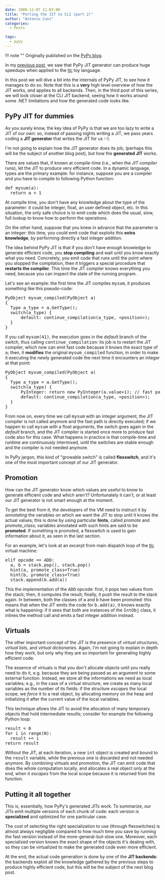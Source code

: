 ```yaml
---
date: 2008-11-07 11:03:00
title: "Porting the JIT to CLI (part 2)"
author: "Antonio Cuni"
categories:
  - Posts

tags:
  - pypy
---
```


!!! note ""
    Originally published on the [PyPy blog](https://pypy.org/posts/2008/11/porting-jit-to-cli-part-2-2456826431882963884.html).


<html><body><p>In my <a class="reference" href="/posts/2008/11/porting-jit-to-cli-part-1-8712941279840156635.html">previous post</a>, we saw that PyPy JIT generator can produce huge
speedups when applied to the <a class="reference" href="https://www.blogger.com/.._%60sourcecode%60:https://codespeak.net/svn/pypy/branch/oo-jit/pypy/jit/tl/tlc.py">tlc</a> toy language.
</p>
<!-- more -->

<p>In this post we will dive a bit into the internals of PyPy JIT, to see how it
manages to do so. Note that this is a <strong>very</strong> high level overview of how the
JIT works, and applies to all backends.  Then, in the third post of this
series, we will look closer at the CLI JIT backend, seeing how it works around
some .NET limitations and how the generated code looks like.</p>

<h2>PyPy JIT for dummies</h2>
<p>As you surely know, the key idea of PyPy is that we are too lazy to write a
JIT of our own: so, instead of passing nights writing a JIT, we pass years
coding a <strong>JIT generator</strong> that writes the JIT for us :-).</p>
<p>I'm not going to explain how the JIT generator does its job, (perhaps this
will be the subject of another blog post), but how the <strong>generated JIT</strong>
works.</p>
<p>There are values that, if known at compile-time (i.e., when the <em>JIT compiler</em>
runs), let the JIT to produce very efficient code.  In a dynamic language,
types are the primary example: for instance, suppose you are a compiler and
you have to compile to following Python function:</p>
<pre class="literal-block">
def mysum(a):
  return a + 1
</pre>
<p>At compile time, you don't have any knowledge about the type of the parameter:
it could be integer, float, an user defined object, etc.  In this situation,
the only safe choice is to emit code which does the usual, slow, full lookup
to know how to perform the operations.</p>
<p>On the other hand, suppose that you knew in advance that the parameter is an
integer: this time, you could emit code that exploits this <strong>extra
knowledge</strong>, by performing directly a fast integer addition.</p>
<p>The idea behind PyPy JIT is that if you don't have enough knowledge to
generate efficient code, you <strong>stop compiling</strong> and wait until you know
exactly what you need.  Concretely, you emit code that runs until the point
where you stopped the compilation, then it triggers a special procedure that
<strong>restarts the compiler</strong>.  This time the JIT compiler knows everything
you need, because you can inspect the state of the running program.</p>
<p>Let's see an example: the first time the JIT compiles <tt class="docutils literal"><span class="pre">mysum</span></tt>, it produces
something like this pseudo-code:</p>
<pre class="literal-block">
PyObject mysum_compiled(PyObject a)
{
  Type a_type = a.GetType();
  switch(a_type) {
      default: continue_compilation(a_type, &lt;position&gt;);
  }
}
</pre>
<p>If you call <tt class="docutils literal"><span class="pre">mysum(41)</span></tt>, the execution goes in the <em>default</em> branch of the
switch, thus calling <tt class="docutils literal"><span class="pre">continue_compilation</span></tt>: its job is to restart the JIT
compiler, which now can emit fast code because it knows the exact type of
<tt class="docutils literal"><span class="pre">a</span></tt>; then, it <strong>modifies</strong> the original <tt class="docutils literal"><span class="pre">mysum_compiled</span></tt> function, in
order to make it executing the newly generated code the next time it
encounters an integer at that point:</p>
<pre class="literal-block">
PyObject mysum_compiled(PyObject a)
{
  Type a_type = a.GetType();
  switch(a_type) {
      PyInteger: return new PyInteger(a.value+1); // fast path!
      default: continue_compilation(a_type, &lt;position&gt;);
  }
}
</pre>
<p>From now on, every time we call <tt class="docutils literal"><span class="pre">mysum</span></tt> with an integer argument, the JIT
compiler is not called anymore and the fast path is directly executed; if we
happen to call <tt class="docutils literal"><span class="pre">mysum</span></tt> with a float arguments, the switch goes again in the
<em>default</em> branch, and the JIT compiler is started once more to produce fast
code also for this case.  What happens in practice is that compile-time and
runtime are continuously intermixed, until the switches are stable enough and
the compiler is not needed anymore.</p>
<p>In PyPy jargon, this kind of "growable switch" is called <strong>flexswitch</strong>, and
it's one of the most important concept of our JIT generator.</p>

<h2>Promotion</h2>
<p>How can the JIT generator know which values are useful to know to generate
efficient code and which aren't?  Unfortunately it can't, or at least our JIT
generator is not smart enough at the moment.</p>
<p>To get the best from it, the developers of the VM need to instruct it by
<em>annotating</em> the variables on which we want the JIT to stop until it knows the
actual values; this is done by using particular <strong>hints</strong>, called <em>promote</em>
and <em>promote_class</em>; variables annotated with such hints are said to be
<strong>promoted</strong>. If something is promoted, a flexswitch is used to gain
information about it, as seen in the last section.</p>
<p>For an example, let's look at an excerpt from main dispatch loop of the <a class="reference" href="https://www.blogger.com/.._%60sourcecode%60:https://codespeak.net/svn/pypy/branch/oo-jit/pypy/jit/tl/tlc.py">tlc</a>
virtual machine:</p>
<pre class="literal-block">
elif opcode == ADD:
  a, b = stack.pop(), stack.pop()
  hint(a, promote_class=True)
  hint(b, promote_class=True)
  stack.append(b.add(a))
</pre>
<p>This the implementation of the <tt class="docutils literal"><span class="pre">ADD</span></tt> opcode: first, it pops two values from
the stack; then, it computes the result; finally, it push the result to the
stack again.  In between, both the classes of <tt class="docutils literal"><span class="pre">a</span></tt> and <tt class="docutils literal"><span class="pre">b</span></tt> have been
promoted: this means that when the JIT emits the code for <tt class="docutils literal"><span class="pre">b.add(a)</span></tt>, it
knows exactly what is happening: if it sees that both are instances of the
<tt class="docutils literal"><span class="pre">IntObj</span></tt> class, it inlines the method call and emits a fast integer addition
instead.</p>

<h2>Virtuals</h2>
<p>The other important concept of the JIT is the presence of <em>virtual
structures</em>, <em>virtual lists</em>, and <em>virtual dictionaries</em>.  Again, I'm not
going to explain in depth how they work, but only why they are so important for
generating highly efficient code.</p>
<p>The essence of virtuals is that you don't allocate objects until you really
need to do it, e.g. because they are being passed as an argument to some
external function.  Instead, we store all the informations we need as local
variables; e.g., in the case of a virtual structure, we create as many local
variables as the number of its fields: if the structure <em>escapes</em> the local
scope, we <em>force</em> it to a real object, by allocating memory on the heap and
initializing it after the current value of the local variables.</p>
<p>This technique allows the JIT to avoid the allocation of many temporary
objects that hold intermediate results; consider for example the following
Python loop:</p>
<pre class="literal-block">
result = 0
for i in range(N):
  result += i
return result
</pre>
<p>Without the JIT, at each iteration, a new <tt class="docutils literal"><span class="pre">int</span></tt> object is created and bound
to the <tt class="docutils literal"><span class="pre">result</span></tt> variable, while the previous one is discarded and not needed
anymore.  By combining virtuals and promotion, the JIT can emit code that does
the whole computation locally, and allocates a real object only at the end,
when it <em>escapes</em> from the local scope because it is returned from the
function.</p>

<h2>Putting it all together</h2>
<p>This is, essentially, how PyPy's generated JITs work.  To summarize, our JITs
emit multiple versions of each chunk of code: each version is <strong>specialized</strong>
and optimized for one particular case.</p>
<p>The cost of selecting the right specialization to use (through flexswitches)
is almost always negligible compared to how much time you save by running the
fast version instead of the more-general-but-slow one.  Moreover, each
specialized version knows the exact shape of the objects it's dealing with, so
they can be virtualized to make the generated code even more efficient.</p>
<p>At the end, the actual code generation is done by one of the <strong>JIT backends</strong>:
the backends exploit all the knowledge gathered by the previous steps to
produce highly efficient code, but this will be the subject of the next blog
post.</p></body></html>
